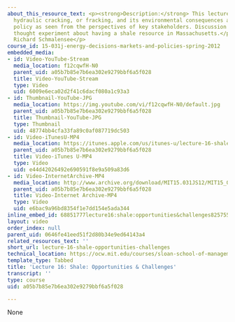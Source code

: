 ```yaml
---
about_this_resource_text: <p><strong>Description:</strong> This lecture focuses on
  hydraulic cracking, or fracking, and its environmental consequences and impact on
  policy as seen from the perspectives of key stakeholders. Discussion includes a
  thought experiment about having a shale resource in Massachusetts.</p>  <p><strong>Instructor:</strong>
  Richard Schmalensee</p>
course_id: 15-031j-energy-decisions-markets-and-policies-spring-2012
embedded_media:
- id: Video-YouTube-Stream
  media_location: f12cqwfH-N0
  parent_uid: a05b7b85e7b6ea302e9279bbf6a5f028
  title: Video-YouTube-Stream
  type: Video
  uid: 6009e6eca02d2f41c6dacf080a1c93a3
- id: Thumbnail-YouTube-JPG
  media_location: https://img.youtube.com/vi/f12cqwfH-N0/default.jpg
  parent_uid: a05b7b85e7b6ea302e9279bbf6a5f028
  title: Thumbnail-YouTube-JPG
  type: Thumbnail
  uid: 48774bb4cfa33fa89c0af087719dc503
- id: Video-iTunesU-MP4
  media_location: https://itunes.apple.com/us/itunes-u/lecture-16-shale-opportunities/id609039736?i=134214893
  parent_uid: a05b7b85e7b6ea302e9279bbf6a5f028
  title: Video-iTunes U-MP4
  type: Video
  uid: e44d42026492e690591f8e9a509a83d6
- id: Video-InternetArchive-MP4
  media_location: http://www.archive.org/download/MIT15.031JS12/MIT15_031JS12_lec16_300k.mp4
  parent_uid: a05b7b85e7b6ea302e9279bbf6a5f028
  title: Video-Internet Archive-MP4
  type: Video
  uid: e6bac9a96bd8354f1e7dd154e5ada344
inline_embed_id: 68851777lecture16:shale:opportunities&challenges8257552
layout: video
order_index: null
parent_uid: 0646fe41eed51f2d80b34e9ed64143a4
related_resources_text: ''
short_url: lecture-16-shale-opportunities-challenges
technical_location: https://ocw.mit.edu/courses/sloan-school-of-management/15-031j-energy-decisions-markets-and-policies-spring-2012/video-lectures/lecture-16-shale-opportunities-challenges
template_type: Tabbed
title: 'Lecture 16: Shale: Opportunities & Challenges'
transcript: ''
type: course
uid: a05b7b85e7b6ea302e9279bbf6a5f028

---
```

None